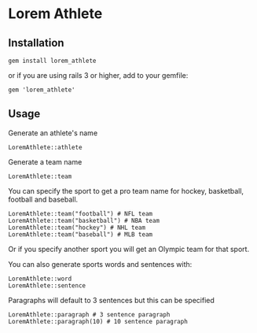# Lorem Athlete
## Installation

    gem install lorem_athlete

or if you are using rails 3 or higher, add to your gemfile:

    gem 'lorem_athlete'
    
## Usage
    
Generate an athlete's name

    LoremAthlete::athlete

Generate a team name

    LoremAthlete::team

You can specify the sport to get a pro team name for hockey, basketball, football and baseball.

    LoremAthlete::team("football") # NFL team
    LoremAthlete::team("basketball") # NBA team
    LoremAthlete::team("hockey") # NHL team
    LoremAthlete::team("baseball") # MLB team
    
Or if you specify another sport you will get an Olympic team for that sport.

You can also generate sports words and sentences with:

    LoremAthlete::word
    LoremAthlete::sentence

Paragraphs will default to 3 sentences but this can be specified

    LoremAthlete::paragraph # 3 sentence paragraph
    LoremAthlete::paragraph(10) # 10 sentence paragraph
    



